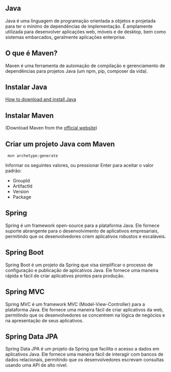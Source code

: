## Java

Java é uma linguagem de programação orientada a objetos e projetada para ter o mínimo de dependências de implementação. É amplamente utilizada para desenvolver aplicações web, móveis e de desktop, bem como sistemas embarcados, geralmente aplicações enterprise.

## O que é Maven?

Maven é uma ferramenta de automação de compilação e gerenciamento de dependências para projetos Java (um npm, pip, composer da vida).

## Instalar Java

[How to download and install Java](https://www.java.com/en/download/help/download_options.html)

## Instalar Maven

(Download Maven from the [official website](https://maven.apache.org/download.cgi))

## Criar um projeto Java com Maven

```
 mvn archetype:generate
```
Informar os seguintes valores, ou pressionar Enter para aceitar o valor padrão:
- GroupId
- ArtifactId
- Version
- Package


## Spring

Spring é um framework open-source para a plataforma Java. Ele fornece suporte abrangente para o desenvolvimento de aplicativos empresariais, permitindo que os desenvolvedores criem aplicativos robustos e escaláveis.

## Spring Boot

Spring Boot é um projeto da Spring que visa simplificar o processo de configuração e publicação de aplicativos Java. Ele fornece uma maneira rápida e fácil de criar aplicativos prontos para produção. 

## Spring MVC

Spring MVC é um framework MVC (Model-View-Controller) para a plataforma Java. Ele fornece uma maneira fácil de criar aplicativos da web, permitindo que os desenvolvedores se concentrem na lógica de negócios e na apresentação de seus aplicativos.

## Spring Data JPA

Spring Data JPA é um projeto da Spring que facilita o acesso a dados em aplicativos Java. Ele fornece uma maneira fácil de interagir com bancos de dados relacionais, permitindo que os desenvolvedores escrevam consultas usando uma API de alto nível.